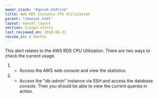 ```yaml
---
owner_slack: "#govuk-2ndline"
title: AWS RDS Instance CPU Utilization
parent: "/manual.html"
layout: manual_layout
section: Icinga alerts
last_reviewed_on: 2018-08-31
review_in: 6 months
---
```


This alert relates to the AWS RDS CPU Utilization. There are two ways to check the current usage.
1. - Access the AWS web console and view the statistics.
2. - Access the "db-admin" instance via SSH and access the database console. Then you should be able to view the current queries in action.
